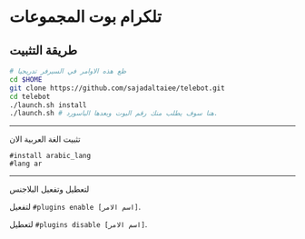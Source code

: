 تلكرام بوت المجموعات
============
طريقة التثبيت
------------
```bash
# ظع هذه الاوامر في السيرفر تدريجيا
cd $HOME
git clone https://github.com/sajadaltaiee/telebot.git
cd telebot
./launch.sh install
./launch.sh # هنا سوف يطلب منك رقم البوت وبعدها الباسورد.
```
------------------
تثبيت الغة العربية الان
```
#install arabic_lang
#lang ar
```

-------------
لتعطيل وتفعيل البلاجنس

لتفعيل `#plugins enable [اسم الامر]`.

لتعطيل `#plugins disable [اسم الامر]`.


